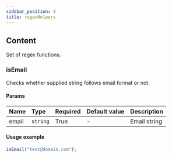 ```yaml
---
sidebar_position: 8
title: regexHelpers
---
```

## Content

Set of regex functions.

### isEmail

Checks whether supplied string follows email format or not.

#### Params
| Name            | Type           | Required       | Default value  | Description
|:----------------|:---------------|:---------------|:---------------|:---------------------------    
| email           | `string`         | True           | -              | Email string

#### Usage example

```typescript jsx
isEmail("test@domain.com");
```
